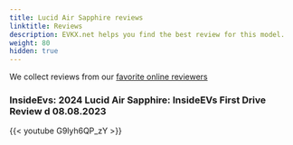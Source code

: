 ```yaml
---
title: Lucid Air Sapphire reviews
linktitle: Reviews
description: EVKX.net helps you find the best review for this model. 
weight: 80
hidden: true
---
```

<object type="image/svg+xml" data="../modelnavigation.svg"></object>
We collect reviews from our [favorite online reviewers](/guides/evreviewers/)

### InsideEvs: 2024 Lucid Air Sapphire: InsideEVs First Drive Review d 08.08.2023

{{< youtube G9lyh6QP_zY >}}

